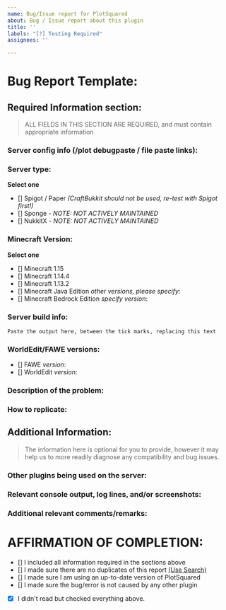 ```yaml
---
name: Bug/Issue report for PlotSquared
about: Bug / Issue report about this plugin
title: ''
labels: "[?] Testing Required"
assignees: ''

---
```


<!--- READ THIS BEFORE SUBMITTING AN ISSUE REPORT!!! -->

<!--- ##### DO NOT REMOVE THIS TEMPLATE!  YOUR ISSUE *WILL* FIT IN IT! ##### -->

<!--- # NOTICE: 
```diff
! PlotSquared for Minecraft Java Edition versions between 1.7 through to 1.12.2 are considered
! legacy, and will receive limited to no support. Please consider upgrading to 1.13+ for
! future support.  Plugins exist for 1.13+ which bring back behaviors found in 1.8.8
! All versions of PlotSquared for Sponge and Nukkit(X) will receive limited to no support
! due to lack of developer interest and time. Additionally, NukkitX has not had feature
! updates since the Better Together, which prevents some PlotSquared features from ever
! functioning. Contributions are always welcome however!
```

**Feature requests & Suggestions are to be submitted at the [PlotSquared Suggestions tracker](https://github.com/IntellectualSites/PlotSquaredSuggestions)**

**Code contributions are to be done through [PRs](https://help.github.com/en/github/collaborating-with-issues-and-pull-requests/creating-a-pull-request), tagging the specific issue ticket(s) if applicable.**

**[DISCORD INVITE LINK](https://discord.gg/cSMxtGn)** and please, for the love of the little sanity we have left, use the correct channels!
-->

# Bug Report Template:
<!--- Incomplete reports will most likely be marked as invalid, and closed, with few exceptions.-->
## Required Information section:
> ALL FIELDS  IN THIS SECTION ARE REQUIRED, and must contain appropriate information
### Server config info (/plot debugpaste / file paste links):
<!--- Issue /plot debugpaste in game or in your console and copy the supplied URL here -->
<!--- If you cannot perform the above, we require logs/latest.log; settings.yml; worlds.yml and possibly PlotSquared.use_THIS.yml -->
<!--- If you are unwilling to supply the information we need, we reserve the right to not assist you. Redact IP addresses if you need to. -->

### Server type:
**Select one**
<!-- Select the type you are reporting the issue for (put an "X" between of brackets): -->
- [] Spigot / Paper *(CraftBukkit should not be used, re-test with Spigot first!)*
- [] Sponge *- NOTE: NOT ACTIVELY MAINTAINED*
- [] NukkitX *- NOTE: NOT ACTIVELY MAINTAINED*

### Minecraft Version:
**Select one**
<!-- Select the type you are reporting the issue for (put an "X" between of brackets): 
The maintained versions are 1.14.4 and 1.15.x -->
- [] Minecraft 1.15
- [] Minecraft 1.14.4
- [] Minecraft 1.13.2
- [] Minecraft Java Edition *other versions, please specify*:
- [] Minecraft Bedrock Edition *specify version*:

### Server build info: 
<!--- Run /version in-game or in console & paste the full output here: -->
```
Paste the output here, between the tick marks, replacing this text
```

### WorldEdit/FAWE versions:
<!--- Specify which plugin you are using, and add its version -->
- [] FAWE *version*:
- [] WorldEdit *version*: 

### Description of the problem:
<!--- Be as specific as possible.  Don't lie, redact information, or use false names/situations. -->
<!--- Who, What, When, Where, Why, How, Expected behavior, Resultant behavior, etc -->

### How to replicate:
<!--- If you can reproduce the issue please tell us as detailed as possible step by step how to do that -->

## Additional Information:
> The information here is optional for you to provide, however it may help us to more readily diagnose any compatibility and bug issues.

### Other plugins being used on the server:
<!--- Optional but recommended - issue "/plugins" in-game or in console and copy/paste the list -->

### Relevant console output, log lines, and/or screenshots:
<!--- Please use in-line code insertion 
```
like this
```
for short (20 lines or less) text blobs, or a paste service for large blobs -->

### Additional relevant comments/remarks:
<!--- Use this space to give us any additional information which may be relevant to this issue, such as: if you are using a Minecraft hosting provider; unusual installation environment; etc -->

# AFFIRMATION OF COMPLETION:
<!-- Make sure you have completed the following steps (put an "X" between of brackets): -->
- [] I included all information required in the sections above
- [] I made sure there are no duplicates of this report [(Use Search)](https://github.com/IntellectualSites/PlotSquared/issues?utf8=%E2%9C%93&q=is%3Aissue)
- [] I made sure I am using an up-to-date version of PlotSquared
- [] I made sure the bug/error is not caused by any other plugin
- [x] I didn't read but checked everything above.
